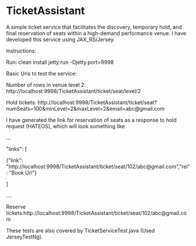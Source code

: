 # TicketAssistant
A simple ticket service that facilitates the discovery, temporary hold, and final reservation of seats within a high-demand performance venue. I have developed this service using JAX_RS/Jersey.

Instructions:
<p>Run: clean install jetty:run -Djetty.port=9998
<p>Basic Uris to test the service:
<p>Number of rows in venue level 2: http://localhost:9998/TicketAssistant/ticket/seat/level/2
<p>Hold tickets: http://localhost:9998/TicketAssistant/ticket/seat?numSeats=100&minLevel=2&maxLevel=2&email=abc@gmail.com
<p>I have generated the link for reservation of seats as a response to hold request (HATEOS), which will look something like 
<p>...
<p>"links": [
<p>{"link": "http://localhost:9998/TicketAssistant/ticket/seat/102/abc@gmail.com","rel": "Book Uri"}
<p>]
<p>....
<p>Reserve tickets:http://localhost:9998/TicketAssistant/ticket/seat/102/abc@gmail.com
<p>These tests are also covered by TicketServiceTest.java (Used JerseyTestNg). 
